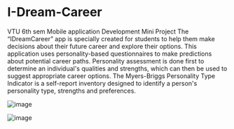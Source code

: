 # I-Dream-Career
VTU 6th sem Mobile application Development Mini Project
The “IDreamCareer” app is specially created for students to help them make decisions about their future career and explore their options.
This application uses personality-based questionnaires to make predictions about potential career paths.
Personality assessment is done first to determine an individual's qualities and strengths, which can then be used to suggest appropriate career options.
The Myers-Briggs Personality Type Indicator is a self-report inventory designed to identify a person's personality type, strengths and preferences.




![image](https://github.com/suhaspr15/I-Dream-Career/assets/118530757/68463e33-a0c7-44f9-8a2a-a76133de2455)






![image](https://github.com/suhaspr15/I-Dream-Career/assets/118530757/eac368e7-72f3-413c-aa89-3aa079395226)


